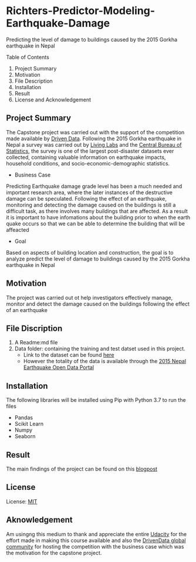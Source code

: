 # Richters-Predictor-Modeling-Earthquake-Damage
Predicting the level of damage to buildings caused by the 2015 Gorkha earthquake in Nepal

Table of Contents
1. Project Summary
2. Motivation
3. File Description
4. Installation
5. Result
6. License and Acknowledgement

## Project Summary
The Capstone project was carried out with the support of the competition made available by [Driven Data](https://https://www.drivendata.org/).  Following the 2015 Gorkha earthquake in Nepal a survey was carried out by  [Living Labs](http://www.kathmandulivinglabs.org/) and the [Central Bureau of Statistics](https://cbs.gov.np/), the survey is one of the largest post-disaster datasets ever collected, containing valuable information on earthquake impacts, household conditions, and socio-economic-demographic statistics.

 * Business Case
 
Predicting Earthquake damage grade level has been a much needed and important research area, where the later instances of the destructive damage can be speculated. Following the effect of an earthquake, monitoring and detecting  the damage caused on the buildings is still a difficult task, as there involves many buildings that are affected. As a result it is important to have infomations about the building prior to when the earth quake occurs so that we can be able to determine the building that will be affeacted 

 * Goal
 
Based on aspects of building location and construction, the goal is to analyze predict the level of damage to buildings caused by the 2015 Gorkha earthquake in Nepal
## Motivation
The project was carried out ot help investigators effectively manage, monitor and detect the damage caused on the buildings following the effect of an earthquake 


## File Discription
1. A Readme:md file
2. Data folder: containing the training and test datset used in this project.
   * Link to the dataset can be found [here](https://www.drivendata.org/competitions/57/nepal-earthquake/data/) 
   * However the totality of the data is available through the [2015 Nepal Earthquake Open Data Portal](http://eq2015.npc.gov.np/#/)

## Installation
The following libraries will be installed using Pip with Python 3.7 to run the files
   * Pandas
   * Scikit Learn
   * Numpy
   * Seaborn
   
 ## Result
 The main findings of the project can be found on this [blogpost]()
 
 ## License 
  License: [MIT](https://www.mit.edu/)
 
 ## Aknowledgement 
 Am usingng this medium to thank and appreciate the entire [Udacity](https://www.udacity.com) for the effort made in making this course available and also the [DrivenData global community]() for hosting the competition with the business case which was the motivation for the capstone project.

 
 
    
